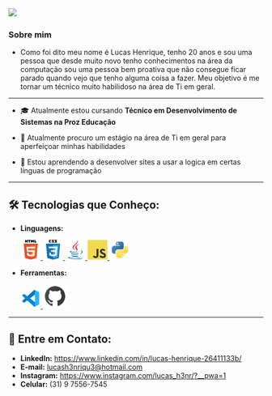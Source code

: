 <img src="https://github.com/0bs1dian-hub/0bs1dian-hub/blob/main/Sem%20Título-1.png">

<h3 align="left">Sobre mim</h3>


 - Como foi dito meu nome é Lucas Henrique, tenho 20 anos e sou uma pessoa que desde muito novo tenho conhecimentos na área da computação sou uma pessoa bem proativa que não consegue ficar parado quando vejo que tenho alguma coisa a fazer. Meu objetivo é me tornar um técnico muito habilidoso na área de Ti em geral.

--- 

- 🎓 Atualmente estou cursando **Técnico em Desenvolvimento de Sistemas na Proz Educação**

- 🚀 Atualmente procuro um estágio na área de Ti em geral para aperfeiçoar minhas habilidades

- 🌱 Estou aprendendo a desenvolver sites a usar a logica em certas línguas de programação

---

## 🛠 Tecnologias que Conheço:

- **Linguagens:**  <p align="left"> <a href="https://www.w3.org/html/" target="_blank" rel="noreferrer"> <img src="https://raw.githubusercontent.com/devicons/devicon/master/icons/html5/html5-original-wordmark.svg" alt="html5" width="40" height="40"/> </a> <a href="https://www.w3schools.com/css/" target="_blank" rel="noreferrer"> <img src="https://raw.githubusercontent.com/devicons/devicon/master/icons/css3/css3-original-wordmark.svg" alt="css3" width="40" height="40"/>  </a> <a href="https://www.java.com" target="_blank" rel="noreferrer"> <img src="https://raw.githubusercontent.com/devicons/devicon/master/icons/java/java-original.svg" alt="java" width="40" height="40"/> </a> <a href="https://developer.mozilla.org/en-US/docs/Web/JavaScript" target="_blank" rel="noreferrer"> <img src="https://raw.githubusercontent.com/devicons/devicon/master/icons/javascript/javascript-original.svg" alt="javascript" width="40" height="40"/> </a> <a href="https://www.python.org" target="_blank" rel="noreferrer"> <img src="https://raw.githubusercontent.com/devicons/devicon/master/icons/python/python-original.svg" alt="python" width="40" height="40"/> </a> </p>

- **Ferramentas:** <p align="left"> <a href="https://code.visualstudio.com/download" target="_blank" rel="noreferrer"> <img src="https://github.com/0bs1dian-hub/0bs1dian-hub/blob/main/icons8-visual-studio-code-2019-48.png" width="40" height="40"/> <a href="https://github.com" target="_balck" rel="noreferrer"> <img src="https://github.com/0bs1dian-hub/0bs1dian-hub/blob/main/icons8-github-48.png"> </a>

---

## 📩 Entre em Contato:

- **LinkedIn:** https://www.linkedin.com/in/lucas-henrique-26411133b/
- **E-mail:** lucash3nriqu3@hotmail.com
- **Instagram:** https://www.instagram.com/lucas_h3nr/?__pwa=1
- **Celular:** (31) 9 7556-7545

  


